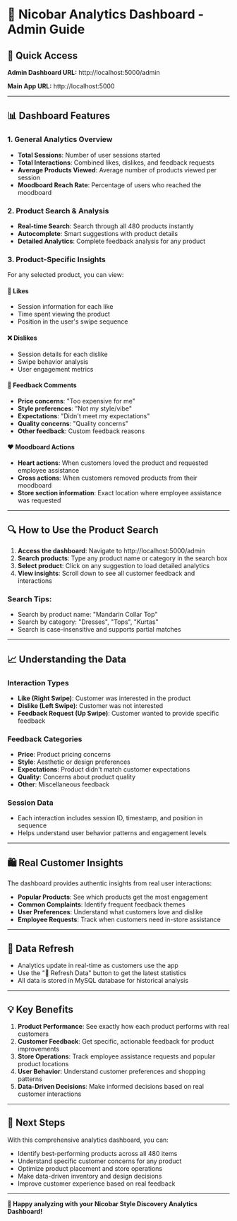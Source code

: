 # 🎨 Nicobar Analytics Dashboard - Admin Guide

## 🚀 Quick Access

**Admin Dashboard URL:** http://localhost:5000/admin

**Main App URL:** http://localhost:5000

---

## 📊 Dashboard Features

### **1. General Analytics Overview**
- **Total Sessions**: Number of user sessions started
- **Total Interactions**: Combined likes, dislikes, and feedback requests
- **Average Products Viewed**: Average number of products viewed per session
- **Moodboard Reach Rate**: Percentage of users who reached the moodboard

### **2. Product Search & Analysis**
- **Real-time Search**: Search through all 480 products instantly
- **Autocomplete**: Smart suggestions with product details
- **Detailed Analytics**: Complete feedback analysis for any product

### **3. Product-Specific Insights**
For any selected product, you can view:

#### 💚 **Likes**
- Session information for each like
- Time spent viewing the product
- Position in the user's swipe sequence

#### ❌ **Dislikes** 
- Session details for each dislike
- Swipe behavior analysis
- User engagement metrics

#### 💬 **Feedback Comments**
- **Price concerns**: "Too expensive for me"
- **Style preferences**: "Not my style/vibe"  
- **Expectations**: "Didn't meet my expectations"
- **Quality concerns**: "Quality concerns"
- **Other feedback**: Custom feedback reasons

#### ❤️ **Moodboard Actions**
- **Heart actions**: When customers loved the product and requested employee assistance
- **Cross actions**: When customers removed products from their moodboard
- **Store section information**: Exact location where employee assistance was requested

---

## 🔍 How to Use the Product Search

1. **Access the dashboard**: Navigate to http://localhost:5000/admin
2. **Search products**: Type any product name or category in the search box
3. **Select product**: Click on any suggestion to load detailed analytics
4. **View insights**: Scroll down to see all customer feedback and interactions

### **Search Tips:**
- Search by product name: "Mandarin Collar Top"
- Search by category: "Dresses", "Tops", "Kurtas"
- Search is case-insensitive and supports partial matches

---

## 📈 Understanding the Data

### **Interaction Types**
- **Like (Right Swipe)**: Customer was interested in the product
- **Dislike (Left Swipe)**: Customer was not interested
- **Feedback Request (Up Swipe)**: Customer wanted to provide specific feedback

### **Feedback Categories**
- **Price**: Product pricing concerns
- **Style**: Aesthetic or design preferences  
- **Expectations**: Product didn't match customer expectations
- **Quality**: Concerns about product quality
- **Other**: Miscellaneous feedback

### **Session Data**
- Each interaction includes session ID, timestamp, and position in sequence
- Helps understand user behavior patterns and engagement levels

---

## 🛍️ Real Customer Insights

The dashboard provides authentic insights from real user interactions:

- **Popular Products**: See which products get the most engagement
- **Common Complaints**: Identify frequent feedback themes
- **User Preferences**: Understand what customers love and dislike
- **Employee Requests**: Track when customers need in-store assistance

---

## 🔄 Data Refresh

- Analytics update in real-time as customers use the app
- Use the "🔄 Refresh Data" button to get the latest statistics
- All data is stored in MySQL database for historical analysis

---

## 💡 Key Benefits

1. **Product Performance**: See exactly how each product performs with real customers
2. **Customer Feedback**: Get specific, actionable feedback for product improvements
3. **Store Operations**: Track employee assistance requests and popular product locations
4. **User Behavior**: Understand customer preferences and shopping patterns
5. **Data-Driven Decisions**: Make informed decisions based on real customer interactions

---

## 🎯 Next Steps

With this comprehensive analytics dashboard, you can:
- Identify best-performing products across all 480 items
- Understand specific customer concerns for any product
- Optimize product placement and store operations
- Make data-driven inventory and design decisions
- Improve customer experience based on real feedback

---

**🎨 Happy analyzing with your Nicobar Style Discovery Analytics Dashboard!** 